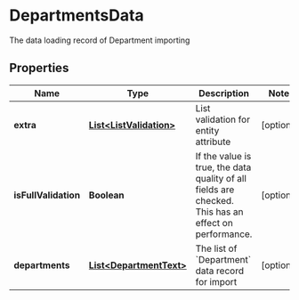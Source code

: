 

# DepartmentsData

The data loading record of Department importing

## Properties

| Name | Type | Description | Notes |
|------------ | ------------- | ------------- | -------------|
|**extra** | [**List&lt;ListValidation&gt;**](ListValidation.md) | List validation for entity attribute |  [optional] |
|**isFullValidation** | **Boolean** | If the value is true, the data quality of all fields are checked. This has an effect on performance. |  [optional] |
|**departments** | [**List&lt;DepartmentText&gt;**](DepartmentText.md) | The list of &#x60;Department&#x60; data record for import |  [optional] |



